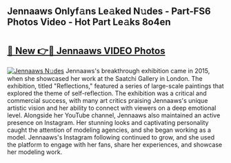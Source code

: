 ## Jennaaws Onlyf𝚊ns Le𝚊ked N𝚞des - Part-FS6 Photos Video - Hot Part Le𝚊ks 8o4en

# <h2><a href="http://ac20047.deff.icu/?id=Jennaaws">🔗 New 👉🔴 Jennaaws VIDEO Photos</a></h2>

[![Jennaaws N𝚞des](https://i.imgur.com/rIISA9y.gif)](http://ac20047.deff.icu/?id=Jennaaws)
Jennaaws's breakthrough exhibition came in 2015, when she showcased her work at the Saatchi Gallery in London. The exhibition, titled "Reflections," featured a series of large-scale paintings that explored the theme of self-reflection. The exhibition was a critical and commercial success, with many art critics praising Jennaaws's unique artistic vision and her ability to connect with viewers on a deep emotional level. Alongside her YouTube channel, Jennaaws also maintained an active presence on Instagram. Her stunning looks and captivating personality caught the attention of modeling agencies, and she began working as a model. Jennaaws's Instagram following continued to grow, and she used the platform to engage with her fans, share her experiences, and showcase her modeling work.
